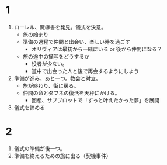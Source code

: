 # 1
1. ローレル、魔導書を発見。儀式を決意。
	- 旅の始まり
	- 準備の過程で仲間と出会い、楽しい時を過ごす
		- オリヴィアは最初から一緒にいる or 後から仲間になる？
	- 旅の途中の描写をどうするか
		- 役者が少ない。
		- 道中で出会った人と後で再会するようにしよう
2. 準備が進み、あと一つ。教会と対立。
	- 旅が終わり、街に戻る。
	- 仲間の命とダフネの復活を天秤にかける。
		- 回想、サブプロットで「ずっと叶えたかった夢」を展開
3. 儀式を諦める

# 2
1. 儀式の準備が後一つ。
2. 準備を終えるための旅に出る（契機事件）